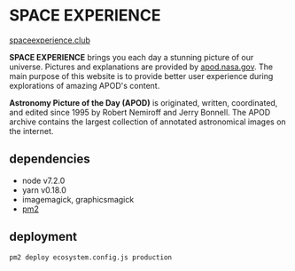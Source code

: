 # SPACE EXPERIENCE

[spaceexperience.club](https://spaceexperience.club/)

**SPACE EXPERIENCE** brings you each day a stunning picture of our universe. Pictures and explanations are provided by [apod.nasa.gov](https://apod.nasa.gov). The main purpose of this website is to provide better user experience during explorations of amazing APOD's content.

**Astronomy Picture of the Day (APOD)** is originated, written, coordinated, and edited since 1995 by Robert Nemiroff and Jerry Bonnell. The APOD archive contains the largest collection of annotated astronomical images on the internet.


## dependencies

* node v7.2.0
* yarn v0.18.0
* imagemagick, graphicsmagick
* [pm2](https://github.com/Unitech/pm2)

## deployment

`pm2 deploy ecosystem.config.js production`

